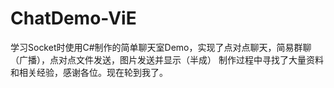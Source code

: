 # ChatDemo-ViE

学习Socket时使用C#制作的简单聊天室Demo，实现了点对点聊天，简易群聊（广播），点对点文件发送，图片发送并显示（半成）
制作过程中寻找了大量资料和相关经验，感谢各位。现在轮到我了。
